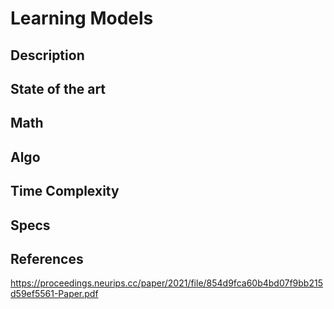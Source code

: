 # Learning Models 

## Description



## State of the art

## Math 

## Algo

## Time Complexity 


## Specs

## References 

https://proceedings.neurips.cc/paper/2021/file/854d9fca60b4bd07f9bb215d59ef5561-Paper.pdf
